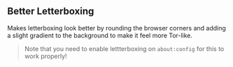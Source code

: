 
## Better Letterboxing

Makes letterboxing look better by rounding the browser corners and adding a slight gradient to the background to make it feel more Tor-like.

> Note that you need to enable lettterboxing on `about:config` for this to work properly!
